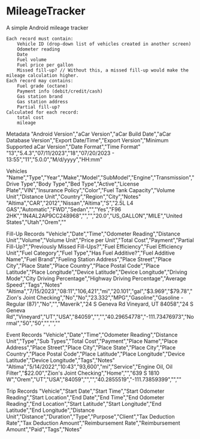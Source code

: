 # MileageTracker
A simple Android mileage tracker

```
Each record must contain:
	Vehicle ID (drop-down list of vehicles created in another screen)
	Odometer reading
	Date
	Fuel volume
	Fuel price per gallon
	Missed fill-up?	// Without this, a missed fill-up would make the mileage calculation higher.
Each record may contains:
	Fuel grade (octane)
	Payment info (debit/credit/cash)
	Gas station brand
	Gas station address
	Partial fill-up?
Calculated for each record:
	total cost
	mileage
```

Metadata
"Android Version","aCar Version","aCar Build Date","aCar Database Version","Export Date/Time","Export Version","Minimum Supported aCar Version","Date Format","Time Format"
"13","5.4.3","07/11/2023","18","07/20/2023 - 13:55","11","5.0.0","M/d/yyyy","HH:mm"

Vehicles
"Name","Type","Year","Make","Model","SubModel","Engine","Transmission","Drive Type","Body Type","Bed Type","Active","License Plate","VIN","Insurance Policy","Color","Fuel Tank Capacity","Volume Unit","Distance Unit","Country","Region","City","Notes"
"Altima","CAR","2012","Nissan","Altima","S","2.5L L4 GAS","Automatic","FWD","Sedan","","Yes","F96 2HK","1N4AL2AP9CC248968","","","20.0","US_GALLON","MILE","United States","Utah","Orem",""

Fill-Up Records
"Vehicle","Date","Time","Odometer Reading","Distance Unit","Volume","Volume Unit","Price per Unit","Total Cost","Payment","Partial Fill-Up?","Previously Missed Fill-Ups?","Fuel Efficiency","Fuel Efficiency Unit","Fuel Category","Fuel Type","Has Fuel Additive?","Fuel Additive Name","Fuel Brand","Fueling Station Address","Place Street","Place City","Place State","Place Country","Place Postal Code","Place Latitude","Place Longitude","Device Latitude","Device Longitude","Driving Mode","City Driving Percentage","Highway Driving Percentage","Average Speed","Tags","Notes"
"Altima","7/15/2023","08:11","106,421","mi","20.101","gal","$3.969","$79.78","Zion's Joint Checking","No","No","23.332","MPG","Gasoline","Gasoline - Regular (87)","No","","Maverik","24 S Geneva Rd Vineyard, UT 84058","24 S Geneva Rd","Vineyard","UT","USA","84059","","","40.29654778","-111.73476973","Normal","50","50","","",""

Event Records
"Vehicle","Date","Time","Odometer Reading","Distance Unit","Type","Sub Types","Total Cost","Payment","Place Name","Place Address","Place Street","Place City","Place State","Place City","Place Country","Place Postal Code","Place Latitude","Place Longitude","Device Latitude","Device Longitude","Tags","Notes"
"Altima","5/14/2022","10:43","93,600","mi","Service","Engine Oil, Oil Filter","$22.00","Zion's Joint Checking","Home","","639 S 1810 W","Orem","UT","USA","84059","","","40.2855519","-111.73859399","",""

Trip Records
"Vehicle","Start Date","Start Time","Start Odometer Reading","Start Location","End Date","End Time","End Odometer Reading","End Location","Start Latitude","Start Longitude","End Latitude","End Longitude","Distance Unit","Distance","Duration","Type","Purpose","Client","Tax Deduction Rate","Tax Deduction Amount","Reimbursement Rate","Reimbursement Amount","Paid","Tags","Notes"

